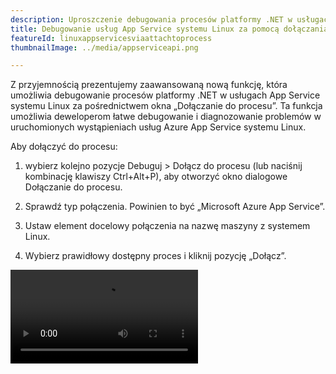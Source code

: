 ```yaml
---
description: Uproszczenie debugowania procesów platformy .NET w usługach Azure App Service systemu Linux za pomocą okna dialogowego „Dołączanie do procesu”.
title: Debugowanie usług App Service systemu Linux za pomocą dołączania do procesu
featureId: linuxappservicesviaattachtoprocess
thumbnailImage: ../media/appserviceapi.png

---
```



Z przyjemnością prezentujemy zaawansowaną nową funkcję, która umożliwia debugowanie procesów platformy .NET w usługach App Service systemu Linux za pośrednictwem okna „Dołączanie do procesu”. Ta funkcja umożliwia deweloperom łatwe debugowanie i diagnozowanie problemów w uruchomionych wystąpieniach usług Azure App Service systemu Linux.

Aby dołączyć do procesu:

1. wybierz kolejno pozycje Debuguj > Dołącz do procesu (lub naciśnij kombinację klawiszy Ctrl+Alt+P), aby otworzyć okno dialogowe Dołączanie do procesu.

2. Sprawdź typ połączenia. Powinien to być „Microsoft Azure App Service”.

3. Ustaw element docelowy połączenia na nazwę maszyny z systemem Linux.

4. Wybierz prawidłowy dostępny proces i kliknij pozycję „Dołącz”.

![Usługi App Service systemu Linux za pomocą dołączania do procesu](../media/LinuxAppServices-Attach-to-Process.mp4 "Usługi App Service systemu Linux za pomocą dołączania do procesu")


